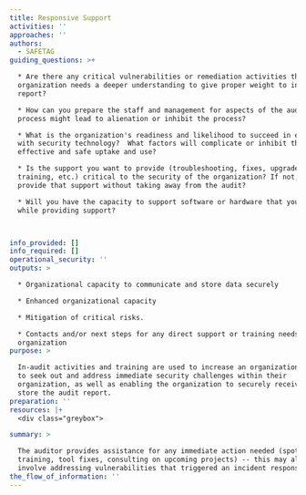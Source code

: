 ```yaml
---
title: Responsive Support
activities: ''
approaches: ''
authors:
  - SAFETAG
guiding_questions: >+

  * Are there any critical vulnerabilities or remediation activities that the
  organization needs a deeper understanding to give proper weight to in the
  report?

  * How can you prepare the staff and management for aspects of the audit
  process might lead to alienation or inhibit the process?

  * What is the organization's readiness and likelihood to succeed in engaging
  with security technology?  What factors will complicate or inhibit the
  effective and safe uptake and use?

  * Is the support you want to provide (troubleshooting, fixes, upgrades,
  training, etc.) critical to the security of the organization? If not, can you
  provide that support without taking away from the audit?

  * Will you have the capacity to support software or hardware that you provided
  while providing support?



info_provided: []
info_required: []
operational_security: ''
outputs: >

  * Organizational capacity to communicate and store data securely

  * Enhanced organizational capacity

  * Mitigation of critical risks.

  * Contacts and/or next steps for any direct support or training needs of the
  organization
purpose: >

  In-audit activities and training are used to increase an organization's agency
  to seek out and address immediate security challenges within their
  organization, as well as enabling the organization to securely receive and
  store the audit report.
preparation: ''
resources: |+
  <div class="greybox">

summary: >

  The auditor provides assistance for any immediate action needed (spot
  training, tool fixes, consulting on upcoming projects) -- this may also
  involve addressing vulnerabilities that triggered an incident response.
the_flow_of_information: ''
---
```


